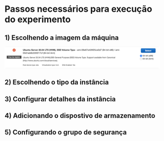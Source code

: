 # Passos necessários para execução do experimento

## 1) Escolhendo a imagem da máquina

![Alt text](./screenshots/imagem.png)



## 2) Escolhendo o tipo da instância

## 3) Configurar detalhes da instância

## 4) Adicionando o dispostivo de armazenamento

## 5) Configurando o grupo de segurança
